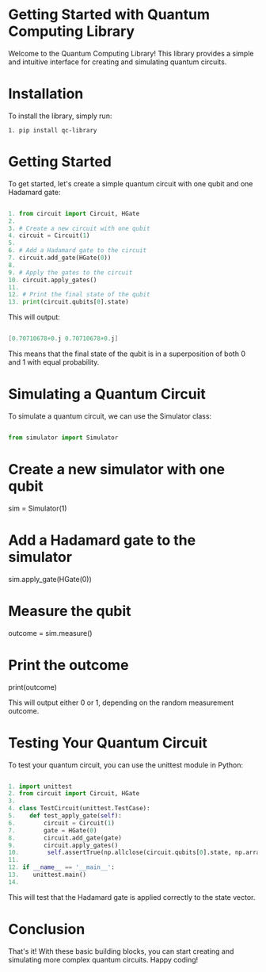 # Getting Started with Quantum Computing Library

Welcome to the Quantum Computing Library! This library provides a simple and intuitive interface for creating and simulating quantum circuits.

# Installation

To install the library, simply run:

```
1. pip install qc-library
```

# Getting Started

To get started, let's create a simple quantum circuit with one qubit and one Hadamard gate:

```python

1. from circuit import Circuit, HGate
2. 
3. # Create a new circuit with one qubit
4. circuit = Circuit(1)
5. 
6. # Add a Hadamard gate to the circuit
7. circuit.add_gate(HGate(0))
8. 
9. # Apply the gates to the circuit
10. circuit.apply_gates()
11. 
12. # Print the final state of the qubit
13. print(circuit.qubits[0].state)

```

This will output:

```csharp

[0.70710678+0.j 0.70710678+0.j]
```

This means that the final state of the qubit is in a superposition of both 0 and 1 with equal probability.

# Simulating a Quantum Circuit

To simulate a quantum circuit, we can use the Simulator class:

```python

from simulator import Simulator
```

# Create a new simulator with one qubit

sim = Simulator(1)

# Add a Hadamard gate to the simulator

sim.apply_gate(HGate(0))

# Measure the qubit

outcome = sim.measure()

# Print the outcome

print(outcome)

This will output either 0 or 1, depending on the random measurement outcome.

# Testing Your Quantum Circuit

To test your quantum circuit, you can use the unittest module in Python:

```python

1. import unittest
2. from circuit import Circuit, HGate
3. 
4. class TestCircuit(unittest.TestCase):
5.    def test_apply_gate(self):
6.        circuit = Circuit(1)
7.        gate = HGate(0)
8.        circuit.add_gate(gate)
9.        circuit.apply_gates()
10.        self.assertTrue(np.allclose(circuit.qubits[0].state, np.array([0.70710678+0.j, 0.70710678+0.j])))
11. 
12. if __name__ == '__main__':
13.    unittest.main()
14. 
```
This will test that the Hadamard gate is applied correctly to the state vector.

# Conclusion

That's it! With these basic building blocks, you can start creating and simulating more complex quantum circuits. Happy coding!
